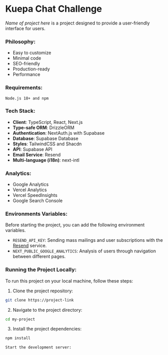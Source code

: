 # Kuepa Chat Challenge

_Name of project here_ is a project designed to provide a user-friendly interface for users.

### Philosophy:

- Easy to customize
- Minimal code
- SEO-friendly
- Production-ready
- Performance

### Requirements:

`Node.js 18+ and npm`

### Tech Stack:

- **Client**: TypeScript, React, Next.js
- **Type-safe ORM**: DrizzleORM
- **Authentication**: NextAuth.js with Supabase
- **Database**: Supabase Database
- **Styles**: TailwindCSS and Shacdn
- **API**: Supabase API
- **Email Service**: Resend
- **Multi-language (i18n)**: next-intl

### Analytics:

- Google Analytics
- Vercel Analytics
- Vercel SpeedInsights
- Google Search Console

### Environments Variables:

Before starting the project, you can add the following environment variables.

- `RESEND_API_KEY`: Sending mass mailings and user subscriptions with the [Resend](https://resend.com/) service.
- `NEXT_PUBLIC_GOOGLE_ANALYTICS`: Analysis of users through navigation between different pages.

### Running the Project Locally:

To run this project on your local machine, follow these steps:

1. Clone the project repository:

```bash
git clone https://project-link
```

2. Navigate to the project directory:

```bash
cd my-project
```

3. Install the project dependencies:

```bash
npm install
```

```bash
Start the development server:
```
